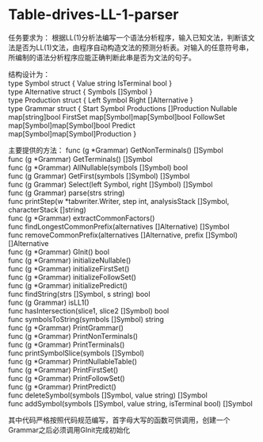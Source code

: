 # Table-drives-LL-1-parser

任务要求为：
根据LL(1)分析法编写一个语法分析程序，输入已知文法，判断该文法是否为LL(1)文法，由程序自动构造文法的预测分析表。对输入的任意符号串，所编制的语法分析程序应能正确判断此串是否为文法的句子。

结构设计为：  
type Symbol struct {
	Value      string
	IsTerminal bool
}  
type Alternative struct {
	Symbols []Symbol
}  
type Production struct {
	Left  Symbol
	Right []Alternative
}  
type Grammar struct {
	Start       Symbol
	Productions []Production
	Nullable    map[string]bool
	FirstSet    map[Symbol]map[Symbol]bool
	FollowSet   map[Symbol]map[Symbol]bool
	Predict     map[Symbol]map[Symbol]Production
}  

主要提供的方法：
func (g *Grammar) GetNonTerminals() []Symbol  
func (g *Grammar) GetTerminals() []Symbol  
func (g *Grammar) AllNullable(symbols []Symbol) bool  
func (g Grammar) GetFirst(symbols []Symbol) []Symbol  
func (g Grammar) Select(left Symbol, right []Symbol) []Symbol  
func (g Grammar) parse(strs string)  
func printStep(w *tabwriter.Writer, step int, analysisStack []Symbol, characterStack []string)   
func (g *Grammar) extractCommonFactors()  
func findLongestCommonPrefix(alternatives []Alternative) []Symbol  
func removeCommonPrefix(alternatives []Alternative, prefix []Symbol) []Alternative  
func (g *Grammar) GInit() bool   
func (g *Grammar) initializeNullable()  
func (g *Grammar) initializeFirstSet()  
func (g *Grammar) initializeFollowSet()  
func (g *Grammar) initializePredict()  
func findString(strs []Symbol, s string) bool  
func (g Grammar) isLL1()  
func hasIntersection(slice1, slice2 []Symbol) bool  
func symbolsToString(symbols []Symbol) string  
func (g *Grammar) PrintGrammar()  
func (g *Grammar) PrintNonTerminals()  
func (g *Grammar) PrintTerminals()  
func printSymbolSlice(symbols []Symbol)  
func (g *Grammar) PrintNullableTable()  
func (g *Grammar) PrintFirstSet()  
func (g *Grammar) PrintFollowSet()   
func (g *Grammar) PrintPredict()  
func deleteSymbol(symbols []Symbol, value string) []Symbol  
func addSymbol(symbols []Symbol, value string, isTerminal bool) []Symbol  
  
其中代码严格按照代码规范编写，首字母大写的函数可供调用，创建一个Grammar之后必须调用GInit完成初始化




